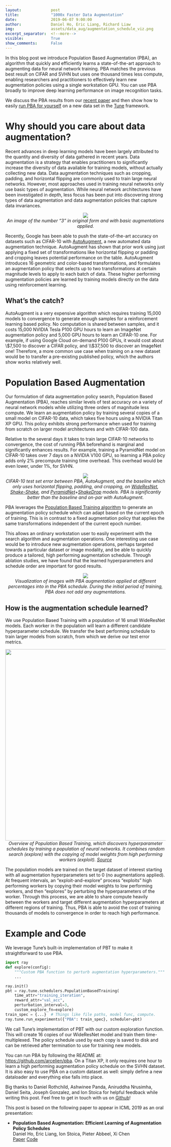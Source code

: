 ```yaml
---
layout:             post
title:              "1000x Faster Data Augmentation"
date:               2019-06-07 9:00:00
author:             Daniel Ho, Eric Liang, Richard Liaw
img:                assets/data_aug/augmentation_schedule_viz.png
excerpt_separator:  <!--more-->
visible:            True
show_comments:      False
---
```



In this blog post we introduce Population Based Augmentation (PBA), an
algorithm that quickly and efficiently learns a state-of-the-art approach to
augmenting data for neural network training. PBA matches the previous best
result on CIFAR and SVHN but uses one thousand times less compute, enabling
researchers and practitioners to effectively learn new augmentation policies
using a single workstation GPU. You can use PBA broadly to improve deep
learning performance on image recognition tasks.

We discuss the PBA results from our <a href="https://arxiv.org/abs/1905.05393.pdf">recent paper</a> and then show how
to easily <a href="https://github.com/arcelien/pba">run PBA for yourself</a> on
a new data set in the <a href="https://ray.readthedocs.io/en/latest/tune.html">Tune</a> framework.

<!--more-->


# Why should you care about data augmentation?

Recent advances in deep learning models have been largely attributed to the
quantity and diversity of data gathered in recent years. Data augmentation is a
strategy that enables practitioners to significantly increase the diversity of
data available for training models, without actually collecting new data. Data
augmentation techniques such as cropping, padding, and horizontal flipping are
commonly used to train large neural networks. However, most approaches used in
training neural networks only use basic types of augmentation. While neural
network architectures have been investigated in depth, less focus has been put
into discovering strong types of data augmentation and data augmentation
policies that capture data invariances.

<p style="text-align:center;">
    <img src="https://bair.berkeley.edu/static/blog/data_aug/basic_aug.png">
    <br>
<i>
An image of the number “3” in original form and with basic augmentations
applied.
</i>
</p>

Recently, Google has been able to push the state-of-the-art accuracy on
datasets such as CIFAR-10 with <a
href="https://arxiv.org/abs/1805.09501">AutoAugment</a>, a new automated data
augmentation technique. AutoAugment has shown that prior work using just
applying a fixed set of transformations like horizontal flipping or padding and
cropping leaves potential performance on the table. AutoAugment introduces 16
geometric and color-based transformations, and formulates an augmentation
policy that selects up to two transformations at certain magnitude levels to
apply to each batch of data. These higher performing augmentation policies are
learned by training models directly on the data using reinforcement learning.

## What’s the catch?

AutoAugment is a very expensive algorithm which requires training 15,000 models
to convergence to generate enough samples for a reinforcement learning based
policy. No computation is shared between samples, and it costs 15,000 NVIDIA
Tesla P100 GPU hours to learn an ImageNet augmentation policy and 5,000 GPU
hours to learn an CIFAR-10 one. For example, if using Google Cloud on-demand
P100 GPUs, it would cost about \\$7,500 to discover a CIFAR policy, and \\$37,500
to discover an ImageNet one! Therefore, a more common use case when training on
a new dataset would be to transfer a pre-existing published policy, which the
authors show works relatively well.

# Population Based Augmentation

Our formulation of data augmentation policy search, Population Based
Augmentation (PBA), reaches similar levels of test accuracy on a variety of
neural network models while utilizing three orders of magnitude less compute.
We learn an augmentation policy by training several copies of a small model on
CIFAR-10 data, which takes five hours using a NVIDIA Titan XP GPU. This policy
exhibits strong performance when used for training from scratch on larger model
architectures and with CIFAR-100 data.

Relative to the several days it takes to train large CIFAR-10 networks to
convergence, the cost of running PBA beforehand is marginal and significantly
enhances results. For example, training a PyramidNet model on CIFAR-10 takes
over 7 days on a NVIDIA V100 GPU, so learning a PBA policy adds only 2%
precompute training time overhead. This overhead would be even lower, under 1%,
for SVHN.

<p style="text-align:center;">
    <img src="https://bair.berkeley.edu/static/blog/data_aug/chart.png">
    <br>
<i>
CIFAR-10 test set error between PBA, AutoAugment, and the baseline which only
uses horizontal flipping, padding, and cropping, on <a
href="https://arxiv.org/abs/1605.07146">WideResNet</a>, <a
href="https://arxiv.org/abs/1705.07485">Shake-Shake</a>, and <a
href="https://arxiv.org/abs/1610.02915">PyramidNet</a>+<a
href="https://arxiv.org/abs/1802.02375">ShakeDrop</a> models. PBA is
significantly better than the baseline and on-par with AutoAugment.
</i>
</p>

PBA leverages the <a
href="https://deepmind.com/blog/population-based-training-neural-networks/">Population
Based Training algorithm</a> to generate an augmentation policy schedule which
can adapt based on the current epoch of training. This is in contrast to a
fixed augmentation policy that applies the same transformations independent of
the current epoch number.

This allows an ordinary workstation user to easily experiment with the search
algorithm and augmentation operations. One interesting use case would be to
introduce new augmentation operations, perhaps targeted towards a particular
dataset or image modality, and be able to quickly produce a tailored, high
performing augmentation schedule. Through ablation studies, we have found that
the learned hyperparameters and schedule order are important for good results.


<p style="text-align:center;">
    <img src="https://bair.berkeley.edu/static/blog/data_aug/augmentation_schedule_viz.png">
    <br>
<i>
Visualization of images with PBA augmentation applied at different percentages
into in the PBA schedule. During the initial period of training, PBA does not
add any augmentations.
</i>
</p>

## How is the augmentation schedule learned?

We use Population Based Training with a population of 16 small WideResNet
models. Each worker in the population will learn a different candidate
hyperparameter schedule. We transfer the best performing schedule to train
larger models from scratch, from which we derive our test error metrics.

<p style="text-align:center;">
    <img src="https://bair.berkeley.edu/static/blog/data_aug/pbt_visual.png"
    width="600">
    <br>
<i>
Overview of Population Based Training, which discovers hyperparameter schedules
by training a population of neural networks. It combines random search
(explore) with the copying of model weights from high performing workers
(exploit). <a
href="https://deepmind.com/blog/population-based-training-neural-networks/">Source</a>
</i>
</p>

The population models are trained on the target dataset of interest starting
with all augmentation hyperparameters set to 0 (no augmentations applied). At
frequent intervals, an “exploit-and-explore” process “exploits” high performing
workers by copying their model weights to low performing workers, and then
“explores” by perturbing the hyperparameters of the worker. Through this
process, we are able to share compute heavily between the workers and target
different augmentation hyperparameters at different regions of training. Thus,
PBA is able to avoid the cost of training thousands of models to convergence in
order to reach high performance.


# Example and Code

We leverage Tune’s built-in implementation of PBT to make it straightforward to
use PBA.


```python
import ray
def explore(config):
    """Custom PBA function to perturb augmentation hyperparameters."""
    ...

ray.init()
pbt = ray.tune.schedulers.PopulationBasedTraining(
    time_attr="training_iteration",
    reward_attr="val_acc",
    perturbation_interval=3,
    custom_explore_fn=explore)
train_spec = {...}  # Things like file paths, model func, compute.
ray.tune.run_experiments({"PBA": train_spec}, scheduler=pbt)
```

We call Tune’s implementation of PBT with our custom exploration function. This
will create 16 copies of our WideResNet model and train them time-multiplexed.
The policy schedule used by each copy is saved to disk and can be retrieved
after termination to use for training new models.

You can run PBA by following the README at: <a
href="https://github.com/arcelien/pba">https://github.com/arcelien/pba</a>. On
a Titan XP, it only requires one hour to learn a high performing augmentation
policy schedule on the SVHN dataset. It is also easy to use PBA on a custom
dataset as well: simply define a new dataloader and everything else falls into
place.

Big thanks to Daniel Rothchild, Ashwinee Panda, Aniruddha Nrusimha, Daniel
Seita, Joseph Gonzalez, and Ion Stoica for helpful feedback while writing this
post. Feel free to get in touch with us on <a
href="https://github.com/arcelien/pba">Github</a>!

This post is based on the following paper to appear in ICML 2019 as an oral
presentation:

- <b>Population Based Augmentation: Efficient Learning of Augmentation Policy Schedules</b><br>
  Daniel Ho, Eric Liang, Ion Stoica, Pieter Abbeel, Xi Chen<br>
  <a href="https://arxiv.org/abs/1905.05393">Paper</a> <a href="https://github.com/arcelien/pba">Code</a>
